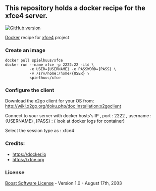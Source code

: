 ## This repository holds a docker recipe for the xfce4 server.


[![GitHub version](https://badge.fury.io/gh/spielhuus%2Fdocker-xfce.svg)](https://hub.docker.com/r/spielhuus/xfce)

[Docker](https://docker.io/) recipe for [xfce4](https://xfce.org) project

### Create an image 

```
docker pull spielhuus/xfce
docker run --name xfce -p 2222:22 -itd \
           -e USER={USERNAME} -e PASSWORD={PASS} \
           -v /srv/home:/home/{USER} \
           spielhuus/xfce
```

### Configure the client

Download the x2go client for your OS from:
http://wiki.x2go.org/doku.php/doc:installation:x2goclient

Connect to your server with docker hosts's IP , port : 2222 , username : {USERNAME} ,{PASS} : ( look at docker logs for container)

Select the session type as : xfce4

### Credits:

* https://docker.io
* https://xfce.org

### License 

[Boost Software License](http://www.boost.org/LICENSE_1_0.txt) - Version 1.0 - August 17th, 2003

